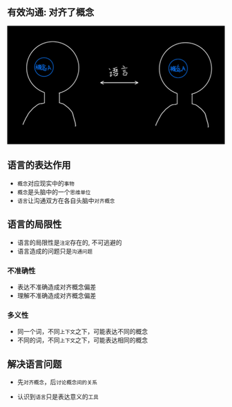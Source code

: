 ## 有效沟通: 对齐了概念

<img src="./images/communicate.png" width="700">

## 语言的表达作用

- `概念`对应现实中的`事物`
- `概念`是头脑中的一个`思维单位`
- `语言`让沟通双方在各自头脑中`对齐概念`

## 语言的局限性

- 语言的局限性是`注定`存在的, 不可逃避的
- 语言造成的问题只是`沟通问题`

### 不准确性

- 表达不准确造成对齐概念偏差
- 理解不准确造成对齐概念偏差

### 多义性

- 同一个词，不同`上下文`之下，可能表达不同的概念
- 不同的词，不同`上下文`之下，可能表达相同的概念


## 解决语言问题

- 先`对齐概念`，后`讨论概念间的关系`

- 认识到`语言`只是表达意义的`工具`
